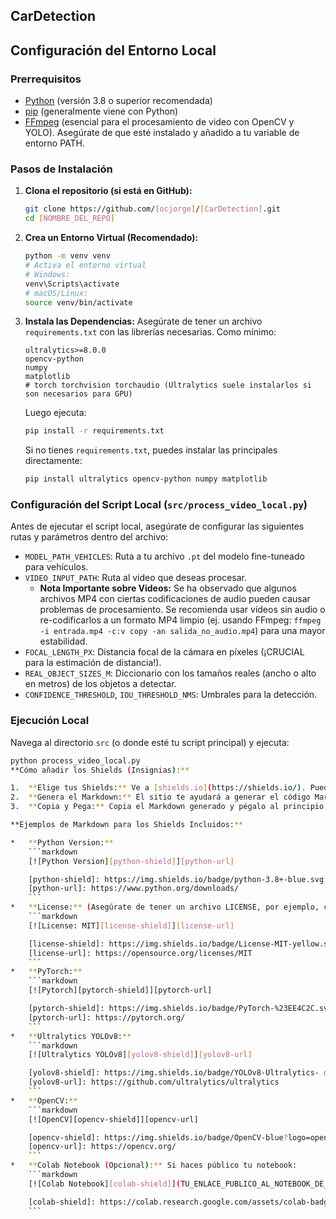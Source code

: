 ## CarDetection
## Configuración del Entorno Local

### Prerrequisitos

*   [Python](https://www.python.org/downloads/) (versión 3.8 o superior recomendada)
*   [pip](https://pip.pypa.io/en/stable/installation/) (generalmente viene con Python)
*   [FFmpeg](https://ffmpeg.org/download.html) (esencial para el procesamiento de video con OpenCV y YOLO). Asegúrate de que esté instalado y añadido a tu variable de entorno PATH.
 
### Pasos de Instalación

1.  **Clona el repositorio (si está en GitHub):**
    ```bash
    git clone https://github.com/[ocjorge]/[CarDetection].git
    cd [NOMBRE_DEL_REPO]
    ```

2.  **Crea un Entorno Virtual (Recomendado):**
    ```bash
    python -m venv venv
    # Activa el entorno virtual
    # Windows:
    venv\Scripts\activate
    # macOS/Linux:
    source venv/bin/activate
    ```

3.  **Instala las Dependencias:**
    Asegúrate de tener un archivo `requirements.txt` con las librerías necesarias. Como mínimo:
    ```
    ultralytics>=8.0.0
    opencv-python
    numpy
    matplotlib
    # torch torchvision torchaudio (Ultralytics suele instalarlos si son necesarios para GPU)
    ```
    Luego ejecuta:
    ```bash
    pip install -r requirements.txt
    ```
    Si no tienes `requirements.txt`, puedes instalar las principales directamente:
    ```bash
    pip install ultralytics opencv-python numpy matplotlib
    ```

### Configuración del Script Local (`src/process_video_local.py`)

Antes de ejecutar el script local, asegúrate de configurar las siguientes rutas y parámetros dentro del archivo:

*   `MODEL_PATH_VEHICLES`: Ruta a tu archivo `.pt` del modelo fine-tuneado para vehículos.
*   `VIDEO_INPUT_PATH`: Ruta al video que deseas procesar.
    *   **Nota Importante sobre Videos:** Se ha observado que algunos archivos MP4 con ciertas codificaciones de audio pueden causar problemas de procesamiento. Se recomienda usar videos sin audio o re-codificarlos a un formato MP4 limpio (ej. usando FFmpeg: `ffmpeg -i entrada.mp4 -c:v copy -an salida_no_audio.mp4`) para una mayor estabilidad.
*   `FOCAL_LENGTH_PX`: Distancia focal de la cámara en píxeles (¡CRUCIAL para la estimación de distancia!).
*   `REAL_OBJECT_SIZES_M`: Diccionario con los tamaños reales (ancho o alto en metros) de los objetos a detectar.
*   `CONFIDENCE_THRESHOLD`, `IOU_THRESHOLD_NMS`: Umbrales para la detección.

### Ejecución Local

Navega al directorio `src` (o donde esté tu script principal) y ejecuta:
```bash
python process_video_local.py
**Cómo añadir los Shields (Insignias):**

1.  **Elige tus Shields:** Ve a [shields.io](https://shields.io/). Puedes buscar shields para muchas cosas (versión de Python, licencia, estado de build, etc.).
2.  **Genera el Markdown:** El sitio te ayudará a generar el código Markdown para cada shield.
3.  **Copia y Pega:** Copia el Markdown generado y pégalo al principio de tu `README.md`.

**Ejemplos de Markdown para los Shields Incluidos:**

*   **Python Version:**
    ```markdown
    [![Python Version][python-shield]][python-url]

    [python-shield]: https://img.shields.io/badge/python-3.8+-blue.svg
    [python-url]: https://www.python.org/downloads/
    ```
*   **License:** (Asegúrate de tener un archivo LICENSE, por ejemplo, con el texto de la licencia MIT)
    ```markdown
    [![License: MIT][license-shield]][license-url]

    [license-shield]: https://img.shields.io/badge/License-MIT-yellow.svg
    [license-url]: https://opensource.org/licenses/MIT
    ```
*   **PyTorch:**
    ```markdown
    [![Pytorch][pytorch-shield]][pytorch-url]

    [pytorch-shield]: https://img.shields.io/badge/PyTorch-%23EE4C2C.svg?logo=PyTorch&logoColor=white
    [pytorch-url]: https://pytorch.org/
    ```
*   **Ultralytics YOLOv8:**
    ```markdown
    [![Ultralytics YOLOv8][yolov8-shield]][yolov8-url]

    [yolov8-shield]: https://img.shields.io/badge/YOLOv8-Ultralytics- সেটাও.svg
    [yolov8-url]: https://github.com/ultralytics/ultralytics
    ```
*   **OpenCV:**
    ```markdown
    [![OpenCV][opencv-shield]][opencv-url]

    [opencv-shield]: https://img.shields.io/badge/OpenCV-blue?logo=opencv&logoColor=white
    [opencv-url]: https://opencv.org/
    ```
*   **Colab Notebook (Opcional):** Si haces público tu notebook:
    ```markdown
    [![Colab Notebook][colab-shield]](TU_ENLACE_PUBLICO_AL_NOTEBOOK_DE_COLAB)

    [colab-shield]: https://colab.research.google.com/assets/colab-badge.svg
    ```
